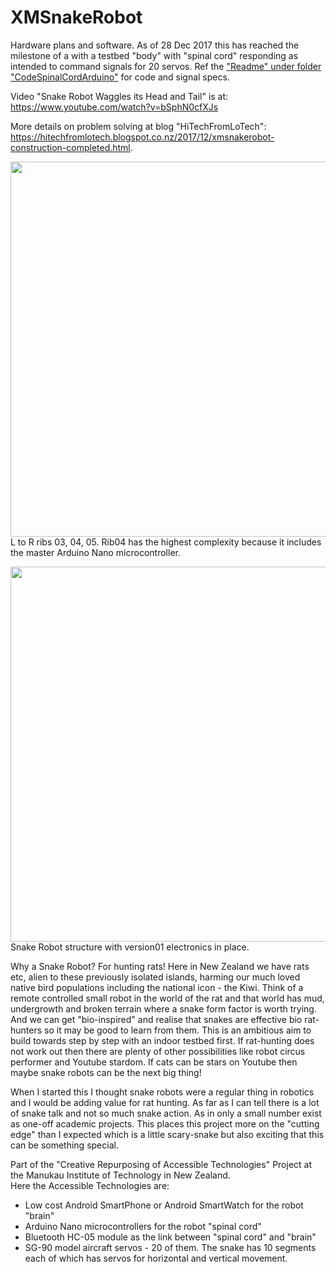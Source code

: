 # XMSnakeRobot
Hardware plans and software. As of 28 Dec 2017 this has reached the milestone of a with a testbed "body" with "spinal cord" responding as intended to command signals for 20 servos. Ref the <a href="https://github.com/manukautech/XMSnakeRobot/tree/master/CodeSpinalCordArduino">"Readme" under folder "CodeSpinalCordArduino"</a> for code and signal specs.
  
Video "Snake Robot Waggles its Head and Tail" is at:  
<a href="https://www.youtube.com/watch?v=bSphN0cfXJs" target="_blank">https://www.youtube.com/watch?v=bSphN0cfXJs</a>   

More details on problem solving at blog "HiTechFromLoTech":   
<a href="https://hitechfromlotech.blogspot.co.nz/2017/12/xmsnakerobot-construction-completed.html"  target="_blank">https://hitechfromlotech.blogspot.co.nz/2017/12/xmsnakerobot-construction-completed.html</a>.

<img src="https://github.com/manukautech/XMSnakeRobot/blob/master/Images/Assemble_20171221_General3Segments.JPG" width="600" /><br />
L to R ribs 03, 04, 05. Rib04 has the highest complexity because it includes the master Arduino Nano microcontroller.

<img src="https://github.com/manukautech/XMSnakeRobot/blob/master/Images/Assemble_20171221_GeneralWS.JPG" width="600" /><br />
Snake Robot structure with version01 electronics in place.  

Why a Snake Robot? For hunting rats! Here in New Zealand we have rats etc, alien to these previously isolated islands, harming our much loved native bird populations including the national icon - the Kiwi. Think of a remote controlled small robot in the world of the rat and that world has mud, undergrowth and broken terrain where a snake form factor is worth trying. And we can get "bio-inspired" and realise that snakes are effective bio rat-hunters so it may be good to learn from them. This is an ambitious aim to build towards step by step with an indoor testbed first. If rat-hunting does not work out then there are plenty of other possibilities like robot circus performer and Youtube stardom. If cats can be stars on Youtube then maybe snake robots can be the next big thing!  

When I started this I thought snake robots were a regular thing in robotics and I would be adding value for rat hunting. As far as I can tell there is a lot of snake talk and not so much snake action. As in only a small number exist as one-off academic projects. This places this project more on the "cutting edge" than I expected which is a little scary-snake but also exciting that this can be something special.  

Part of the "Creative Repurposing of Accessible Technologies" Project at the Manukau Institute of Technology in New Zealand.<br/>
Here the Accessible Technologies are:
- Low cost Android SmartPhone or Android SmartWatch for the robot "brain"
- Arduino Nano microcontrollers for the robot "spinal cord"
- Bluetooth HC-05 module as the link between "spinal cord" and "brain"
- SG-90 model aircraft servos - 20 of them. 
  The snake has 10 segments each of which has servos for horizontal and vertical movement.
  

